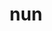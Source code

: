 ---
category: 3-letters
denotation: null
name: nun
reference_link: https://www.etymonline.com/word/nun
root_language: null
root_name: null
title: nun
type: free
word_sums:
- respelling: nun
  sum: 'Nun + '
---